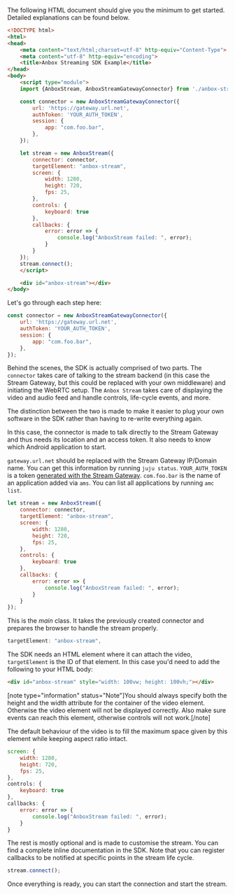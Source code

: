 The following HTML document should give you the minimum to get started.
Detailed explanations can be found below.

```html
<!DOCTYPE html>
<html>
<head>
    <meta content="text/html;charset=utf-8" http-equiv="Content-Type">
    <meta content="utf-8" http-equiv="encoding">
    <title>Anbox Streaming SDK Example</title>
</head>
<body>
    <script type="module">
    import {AnboxStream, AnboxStreamGatewayConnector} from './anbox-stream-sdk.js';

    const connector = new AnboxStreamGatewayConnector({
        url: 'https://gateway.url.net',
        authToken: 'YOUR_AUTH_TOKEN',
        session: {
            app: "com.foo.bar",
        },
    });

    let stream = new AnboxStream({
        connector: connector,
        targetElement: "anbox-stream",
        screen: {
            width: 1280,
            height: 720,
            fps: 25,
        },
        controls: {
            keyboard: true
        },
        callbacks: {
            error: error => {
                console.log("AnboxStream failed: ", error);
            }
        }
    });
    stream.connect();
    </script>

    <div id="anbox-stream"></div>
</body>
```

Let's go through each step here:

```javascript
const connector = new AnboxStreamGatewayConnector({
    url: 'https://gateway.url.net',
    authToken: 'YOUR_AUTH_TOKEN',
    session: {
        app: "com.foo.bar",
    },
});
```

Behind the scenes, the SDK is actually comprised of two parts. The `connector` takes care of talking to the stream backend (in this case the Stream Gateway, but this could be replaced with your own middleware) and initiating the WebRTC setup.
The `Anbox Stream` takes care of displaying the video and audio feed and handle controls, life-cycle events, and more.

The distinction between the two is made to make it easier to plug your own software in the SDK rather than having to re-write everything again.

In this case, the connector is made to talk directly to the Stream Gateway and thus needs its location and an access token. It also needs to know which Android application to start.

`gateway.url.net` should be replaced with the Stream Gateway IP/Domain name. You can get this information by running `juju status`.
`YOUR_AUTH_TOKEN` is a token [generated with the Stream Gateway](https://discourse.ubuntu.com/t/managing-stream-gateway-access/17784).
`com.foo.bar` is the name of an application added via `ams`. You can list all applications by running `amc list`.

```javascript
let stream = new AnboxStream({
    connector: connector,
    targetElement: "anbox-stream",
    screen: {
        width: 1280,
        height: 720,
        fps: 25,
    },
    controls: {
        keyboard: true
    },
    callbacks: {
        error: error => {
            console.log("AnboxStream failed: ", error);
        }
    }
});
```

This is the *main* class. It takes the previously created connector and prepares the browser to handle the stream properly.

```javascript
targetElement: "anbox-stream",
```

The SDK needs an HTML element where it can attach the video, `targetElement` is the ID of that element.
In this case you'd need to add the following to your HTML body:

```html
<div id="anbox-stream" style="width: 100vw; height: 100vh;"></div>
```

[note type="information" status="Note"]You should always specify both the height and the width attribute for the container of the video element. Otherwise the video element will not be displayed correctly. Also make sure events can reach this element, otherwise controls will not work.[/note]

The default behaviour of the video is to fill the maximum space given by this element while keeping aspect ratio intact.

```javascript
screen: {
    width: 1280,
    height: 720,
    fps: 25,
},
controls: {
    keyboard: true
},
callbacks: {
    error: error => {
        console.log("AnboxStream failed: ", error);
    }
}
```

The rest is mostly optional and is made to customise the stream. You can find a complete inline documentation in the SDK.
Note that you can register callbacks to be notified at specific points in the stream life cycle.

```javascript
stream.connect();
```

Once everything is ready, you can start the connection and start the stream.
